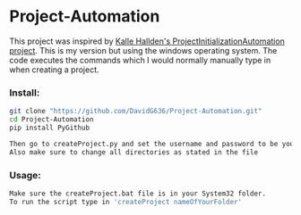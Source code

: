 # Project-Automation
This project was inspired by [Kalle Hallden's ProjectInitializationAutomation project](https://github.com/KalleHallden/ProjectInitializationAutomation). This is my version but using the windows operating system. The code executes the commands which I would normally manually type in when creating a project.

### Install: 
```bash
git clone "https://github.com/DavidG636/Project-Automation.git"
cd Project-Automation
pip install PyGithub

Then go to createProject.py and set the username and password to be your current username and password.
Also make sure to change all directories as stated in the file
```

### Usage:
```bash
Make sure the createProject.bat file is in your System32 folder.
To run the script type in 'createProject nameOfYourFolder'
```
